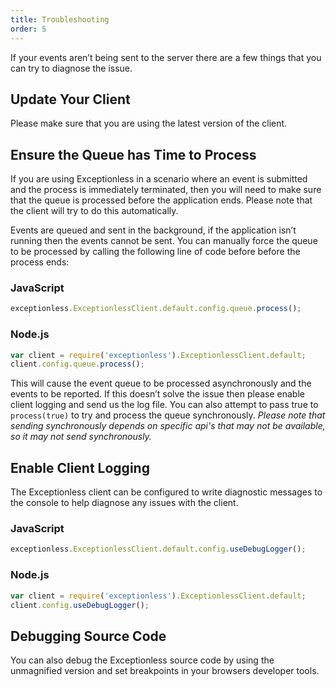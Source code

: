 ```yaml
---
title: Troubleshooting
order: 5
---
```


If your events aren’t being sent to the server there are a few things that you can try to diagnose the issue.

## Update Your Client
Please make sure that you are using the latest version of the client.

## Ensure the Queue has Time to Process
If you are using Exceptionless in a scenario where an event is submitted and the process is immediately terminated, then you will need to make sure that the queue is processed before the application ends. Please note that the client will try to do this automatically.

Events are queued and sent in the background, if the application isn’t running then the events cannot be sent. You can manually force the queue to be processed by calling the following line of code before before the process ends:

### JavaScript
```javascript
exceptionless.ExceptionlessClient.default.config.queue.process();
```

### Node.js
```javascript
var client = require('exceptionless').ExceptionlessClient.default;
client.config.queue.process();
```

This will cause the event queue to be processed asynchronously and the events to be reported. If this doesn’t solve the issue then please enable client logging and send us the log file. You can also attempt to pass true to `process(true)` to try and process the queue synchronously. _Please note that sending synchronously depends on specific api's that may not be available, so it may not send synchronously._

## Enable Client Logging
The Exceptionless client can be configured to write diagnostic messages to the console to help diagnose any issues with the client.

### JavaScript
```javascript
exceptionless.ExceptionlessClient.default.config.useDebugLogger();
```

### Node.js
```javascript
var client = require('exceptionless').ExceptionlessClient.default;
client.config.useDebugLogger();
```

## Debugging Source Code
You can also debug the Exceptionless source code by using the unmagnified version and set breakpoints in your browsers developer tools.